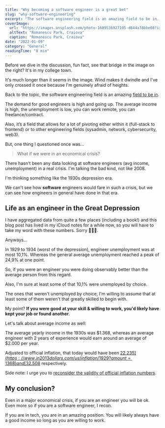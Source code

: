 ```yaml
---
title: "Why becoming a software engineer is a great bet"
slug: "why-software-engineering"
excerpt: "The software engineering field is an amazing field to be in. And aside from the basic growth statistics you see everywhere, I will show you a new argument for why you should pick it."
coverImage:
  url: "https://images.unsplash.com/photo-1609536927105-d844a78bbe08?ixlib=rb-1.2.1&ixid=MnwxMjA3fDB8MHxwaG90by1wYWdlfHx8fGVufDB8fHx8&auto=format&fit=crop&w=824&q=80"
  altText: "Romanescu Park, Craiova"
  caption: "Romanescu Park, Craiova"
date: "2022-01-09"
category: "General"
readingTime: "8 min"
---
```


Before we dive in the discussion, fun fact, see that bridge in the image on the right? It's in my college town.

It's much longer than it seems in the image. Wind makes it dwindle and I've only crossed it once because I'm genuinely afraid of heights.

Back to the topic, the software engineering field is an amazing [field to be in](https://www.bls.gov/ooh/computer-and-information-technology/software-developers.htm).

The demand for good engineers is high and going up. The average income is high, the unemployment is low, you can work remote, you can freelance/contract.

Also, it’s a field that allows for a lot of pivoting either within it (full-stack to frontend) or to other engineering fields (sysadmin, network, cybersecurity, web3).

But, one thing I questioned once was...

> What if we were in an economical crisis?

There hasn't been any data looking at software engineers (avg income, unemployment) in a real crisis. I'm talking the bad kind, not like 2008.

I'm thinking something like the 1930s depression era.

We can't see how **software** engineers would fare in such a crisis, but we can see how engineers in general have done in that era.

## Life as an engineer in the Great Depression

I have aggregated data from quite a few places (including a book!) and this blog post has lived in my iCloud notes for a while now, so you will have to take my word with these numbers. Sorry 🤷🏻‍♂️.

Anyways...

In 1929 to 1934 (worst of the depression), engineer unemployment was at most 10,1%. Whereas the general average unemployment reached a peak of 24,9% at one point.

So, if you were an engineer you were doing observably better than the average person from this regard.

Also, I'm sure at least some of that 10,1% were unemployed by choice.

The ones that weren't unemployed by choice, I'm willing to assume that at least some of them weren't that greatly skilled to begin with.

My point? **If you were good at your skill & willing to work, you'd likely have kept your job or found another.**

Let's talk about average income as well:

The average yearly income in the 1930s was $1.368, whereas an average engineer with 2 years of experience would earn around an average of $2.000 per year.

Adjusted to official inflation, that today would have been [$22.235](https://www.in2013dollars.com/us/inflation/1929?amount=1368) and [$32.508](https://www.in2013dollars.com/us/inflation/1929?amount=2000) respectively.

Side note: I urge you to [reconsider the validity of official inflation numbers](https://inflationchart.com/spx-in-m3).

## My conclusion?

Even in a major economical crisis, if you are an engineer you will be ok. Even more so if you are a software engineer, I recon.

If you are in tech, you are in an amazing position. You will likely always have a good income so long as you are willing to work.
